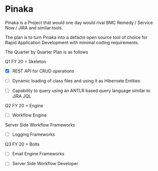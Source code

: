 # Pinaka
Pinaka is a Project that would one day would rival BMC Remedy / Service Now / JIRA and similar tools. 

The plan is to turn Pinaka into a defacto open source tool of choice for Rapid Application Development with minimal coding requirements.

The Quarter by Quarter Plan is as follows

Q1 FY 20 = Skeleton 

- [x] REST API for CRUD operations

- [ ] Dynamic loading of class files and using it as Hibernate Entities

- [ ] Capability to query using an ANTLR based query language similar to JIRA JQL

Q2 FY 20 = Engine

- [ ] Workflow Engine

Server Side Workflow Frameworks

- [ ] Logging Frameworks

Q3 FY 20 = Bolts

- [ ] Email Engine Frameworks

- [ ] Server Side Workflow Developer
